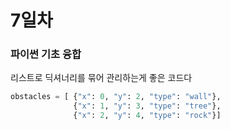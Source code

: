 # 7일차

### 파이썬 기초 융합
리스트로 딕셔너리를 묶어 관리하는게 좋은 코드다
```python
obstacles = [ {"x": 0, "y": 2, "type": "wall"},
              {"x": 1, "y": 3, "type": "tree"},
              {"x": 2, "y": 4, "type": "rock"}]
```
